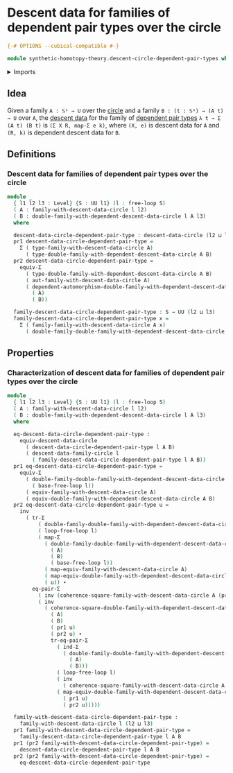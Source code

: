 # Descent data for families of dependent pair types over the circle

```agda
{-# OPTIONS --cubical-compatible #-}

module synthetic-homotopy-theory.descent-circle-dependent-pair-types where
```

<details><summary>Imports</summary>

```agda
open import foundation.dependent-pair-types
open import foundation.equality-dependent-pair-types
open import foundation.functoriality-dependent-pair-types
open import foundation.identity-types
open import foundation.universe-levels

open import synthetic-homotopy-theory.dependent-descent-circle
open import synthetic-homotopy-theory.descent-circle
open import synthetic-homotopy-theory.free-loops
```

</details>

## Idea

Given a family `A : 𝕊¹ → U` over the
[circle](synthetic-homotopy-theory.circle.md) and a family
`B : (t : 𝕊¹) → (A t) → U` over `A`, the
[descent data](synthetic-homotopy-theory.descent-circle.md) for the family of
[dependent pair types](foundation.dependent-pair-types.md) `λ t → Σ (A t) (B t)`
is `(Σ X R, map-Σ e k)`, where `(X, e)` is descent data for `A` and `(R, k)` is
dependent descent data for `B`.

## Definitions

### Descent data for families of dependent pair types over the circle

```agda
module _
  { l1 l2 l3 : Level} {S : UU l1} (l : free-loop S)
  ( A : family-with-descent-data-circle l l2)
  ( B : double-family-with-dependent-descent-data-circle l A l3)
  where

  descent-data-circle-dependent-pair-type : descent-data-circle (l2 ⊔ l3)
  pr1 descent-data-circle-dependent-pair-type =
    Σ ( type-family-with-descent-data-circle A)
      ( type-double-family-with-dependent-descent-data-circle A B)
  pr2 descent-data-circle-dependent-pair-type =
    equiv-Σ
      ( type-double-family-with-dependent-descent-data-circle A B)
      ( aut-family-with-descent-data-circle A)
      ( dependent-automorphism-double-family-with-dependent-descent-data-circle
        ( A)
        ( B))

  family-descent-data-circle-dependent-pair-type : S → UU (l2 ⊔ l3)
  family-descent-data-circle-dependent-pair-type x =
    Σ ( family-family-with-descent-data-circle A x)
      ( double-family-double-family-with-dependent-descent-data-circle A B x)
```

## Properties

### Characterization of descent data for families of dependent pair types over the circle

```agda
module _
  { l1 l2 l3 : Level} {S : UU l1} (l : free-loop S)
  ( A : family-with-descent-data-circle l l2)
  ( B : double-family-with-dependent-descent-data-circle l A l3)
  where

  eq-descent-data-circle-dependent-pair-type :
    equiv-descent-data-circle
      ( descent-data-circle-dependent-pair-type l A B)
      ( descent-data-family-circle l
        ( family-descent-data-circle-dependent-pair-type l A B))
  pr1 eq-descent-data-circle-dependent-pair-type =
    equiv-Σ
      ( double-family-double-family-with-dependent-descent-data-circle A B
        ( base-free-loop l))
      ( equiv-family-with-descent-data-circle A)
      ( equiv-double-family-with-dependent-descent-data-circle A B)
  pr2 eq-descent-data-circle-dependent-pair-type u =
    inv
      ( tr-Σ
          ( double-family-double-family-with-dependent-descent-data-circle A B)
          ( loop-free-loop l)
          ( map-Σ
            ( double-family-double-family-with-dependent-descent-data-circle
              ( A)
              ( B)
              ( base-free-loop l))
            ( map-equiv-family-with-descent-data-circle A)
            ( map-equiv-double-family-with-dependent-descent-data-circle A B)
            ( u)) ∙
        eq-pair-Σ
          ( inv (coherence-square-family-with-descent-data-circle A (pr1 u)))
          ( inv
            ( coherence-square-double-family-with-dependent-descent-data-circle
              ( A)
              ( B)
              ( pr1 u)
              ( pr2 u) ∙
              tr-eq-pair-Σ
                ( ind-Σ
                  ( double-family-double-family-with-dependent-descent-data-circle
                    ( A)
                    ( B)))
                ( loop-free-loop l)
                ( inv
                  ( coherence-square-family-with-descent-data-circle A (pr1 u)))
                ( map-equiv-double-family-with-dependent-descent-data-circle A B
                  ( pr1 u)
                  ( pr2 u)))))

  family-with-descent-data-circle-dependent-pair-type :
    family-with-descent-data-circle l (l2 ⊔ l3)
  pr1 family-with-descent-data-circle-dependent-pair-type =
    family-descent-data-circle-dependent-pair-type l A B
  pr1 (pr2 family-with-descent-data-circle-dependent-pair-type) =
    descent-data-circle-dependent-pair-type l A B
  pr2 (pr2 family-with-descent-data-circle-dependent-pair-type) =
    eq-descent-data-circle-dependent-pair-type
```
